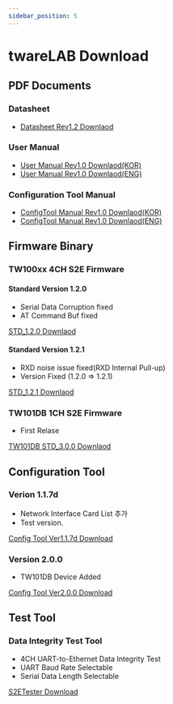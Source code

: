 ```yaml
---
sidebar_position: 5
---
```

# twareLAB Download

## PDF Documents
### Datasheet
- [Datasheet Rev1.2 Downlaod](./download_folder/TW100xx%20Datasheet-Rev1.2.pdf)

### User Manual
- [User Manual Rev1.0 Downlaod(KOR)](./download_folder/TW100xx%20User%20Manual-Rev1.0.pdf)
- [User Manual Rev1.0 Downlaod(ENG)](./download_folder/TW100xx%20User%20Manual_Rev1.0.eng.pdf)

### Configuration Tool Manual
- [ConfigTool Manual Rev1.0 Downlaod(KOR)](./download_folder/TW100xx_Configuraion_Tool_Manual-Rev1.0.pdf)
- [ConfigTool Manual Rev1.0 Downlaod(ENG)](./download_folder/TW100xx_Configuraion_Tool_Manual-Rev1.0.eng.pdf)

## Firmware Binary

### TW100xx 4CH S2E Firmware
#### Standard Version 1.2.0
- Serial Data Corruption fixed
- AT Command Buf fixed

[STD_1.2.0 Downlaod](./download_folder/TW100_STD_1.2.0_ConfigTool_676f3e63.zip)

#### Standard Version 1.2.1
- RXD noise issue fixed(RXD Internal Pull-up)
- Version Fixed (1.2.0 => 1.2.1)

[STD_1.2.1 Downlaod](./download_folder/TW100_STD_1.2.1_ConfigTool_3448ef1d.zip)

### TW101DB 1CH S2E Firmware
- First Relase

[TW101DB STD_3.0.0 Downlaod](./download_folder/TW101DB_V3.0.0_ConfigTool_97e675a5.zip)

## Configuration Tool
### Verion 1.1.7d
- Network Interface Card List 추가
- Test version. 

[Config Tool Ver1.1.7d Download](./download_folder/twarelab_config_1.1.7d.zip)

### Version 2.0.0
- TW101DB Device Added

[Config Tool Ver2.0.0 Download](./download_folder/twarelab_config_2.0.0.zip)

## Test Tool
### Data Integrity Test Tool
- 4CH UART-to-Ethernet Data Integrity Test
- UART Baud Rate Selectable
- Serial Data Length Selectable

[S2ETester Download](./download_folder/twareLAB_S2E_Tester.zip)